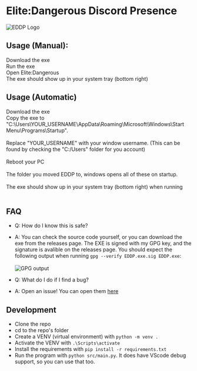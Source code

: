 # Elite:Dangerous Discord Presence 
![EDDP Logo](https://beta.thealiendoctor.com/img/eddp.png)

## Usage (Manual):

Download the exe<br>
Run the exe<br>
Open Elite:Dangerous<br>
The exe should show up in your system tray (bottom right)<br>

## Usage (Automatic)

Download the exe<br>
Copy the exe to "C:\Users\YOUR_USERNAME\AppData\Roaming\Microsoft\Windows\Start Menu\Programs\Startup".<br></br>
Replace "YOUR_USERNAME" with your window username. (This can be found by checking the "C:/Users" folder for you account) <br></br>
Reboot your PC<br></br>
The folder you moved EDDP to, windows opens all of these on startup. <br></br>
The exe should show up in your system tray (bottom right) when running<br></br>

## FAQ

- Q: How do I know this is safe?
- A: You can check the source code yourself, or you can download the exe from the releases page. The EXE is signed with my GPG key, and the signature is avalible on the releases page. You should expect the following output when running `gpg --verify EDDP.exe.sig EDDP.exe`:
<br></br>
![GPG output](https://cdn.niceygylive.xyz/gpg.png)

- Q: What do I do if I find a bug?
- A: Open an issue! You can open them [here](https://github.com/ufo-studios/eddp/issues)

## Development

- Clone the repo
- cd to the repo's folder
- Create a VENV (virtual environment) with `python -m venv .`
- Activate the VENV with `.\Scripts\activate`
- Install the requirements with `pip install -r requirements.txt`
- Run the program with `python src/main.py`. It does have VScode debug support, so you can use that too.
